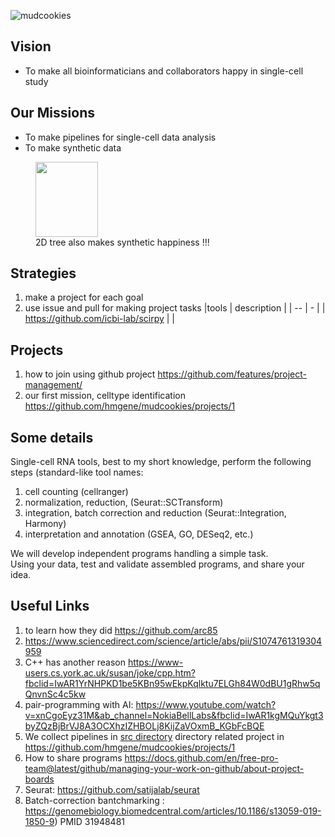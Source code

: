 ![mudcookies](https://upload.wikimedia.org/wikipedia/commons/thumb/a/aa/Haitian_Dirt_Biscuits.jpg/220px-Haitian_Dirt_Biscuits.jpg)

## Vision
- To make all bioinformaticians and collaborators happy in single-cell study 

## Our Missions 
- To make pipelines for single-cell data analysis
- To make synthetic data 

<figure>
<img src="https://github.com/hmgene/mudcookies/blob/main/test/Screen%20Shot%202020-12-19%20at%208.34.18%20PM.png" width="100" height="120">
  <figcaption>2D tree also makes synthetic happiness !!!</figcaption>
</figure>

## Strategies
1. make a project for each goal 
2. use issue and pull for making project tasks
|tools   | description |
| --  | - |
| https://github.com/icbi-lab/scirpy |  |

## Projects
1. how to join using github project https://github.com/features/project-management/
1. our first mission, celltype identification https://github.com/hmgene/mudcookies/projects/1

## Some details
Single-cell RNA tools, best to my short knowledge, perform the following steps (standard-like tool names:  
1. cell counting (cellranger) 
1. normalization, reduction, (Seurat::SCTransform)  
1. integration, batch correction and reduction (Seurat::Integration, Harmony)   
1. interpretation and annotation (GSEA, GO, DESeq2, etc.)

We will develop independent programs handling a simple task.</br>
Using your data, test and validate assembled programs, and share your idea.

## Useful Links
1. to learn how they did https://github.com/arc85
1. https://www.sciencedirect.com/science/article/abs/pii/S1074761319304959
1. C++ has another reason https://www-users.cs.york.ac.uk/susan/joke/cpp.htm?fbclid=IwAR1YrNHPKD1be5KBn95wEkpKqlktu7ELGh84W0dBU1gRhw5qQnvnSc4c5kw
1. pair-programming with AI: https://www.youtube.com/watch?v=xnCgoEyz31M&ab_channel=NokiaBellLabs&fbclid=IwAR1kgMQuYkgt3byZQzBjBrVJ8A3OCXhzIZHBOLj8KijZaVOxmB_KGbFcBQE
1. We collect pipelines in [src directory](./src) directory related project in https://github.com/hmgene/mudcookies/projects/1
1. How to share programs https://docs.github.com/en/free-pro-team@latest/github/managing-your-work-on-github/about-project-boards
1. Seurat: https://github.com/satijalab/seurat
1. Batch-correction bantchmarking : https://genomebiology.biomedcentral.com/articles/10.1186/s13059-019-1850-9) PMID 31948481
